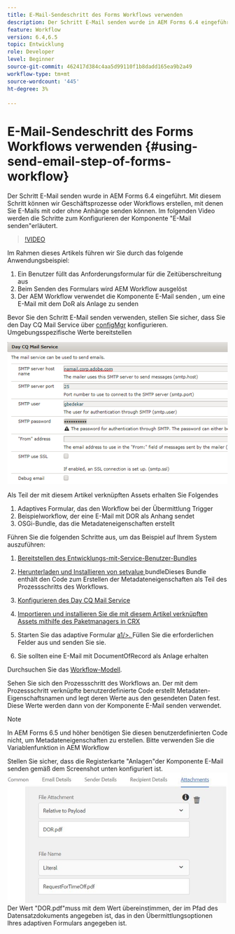 ```yaml
---
title: E-Mail-Sendeschritt des Forms Workflows verwenden
description: Der Schritt E-Mail senden wurde in AEM Forms 6.4 eingeführt. Mit diesem Schritt können wir Geschäftsprozesse oder Workflows erstellen, mit denen Sie E-Mails mit oder ohne Anhänge senden können. Im folgenden Video werden die Schritte zum Konfigurieren der Komponente "E-Mail senden"erläutert
feature: Workflow
version: 6.4,6.5
topic: Entwicklung
role: Developer
level: Beginner
source-git-commit: 462417d384c4aa5d99110f1b8dadd165ea9b2a49
workflow-type: tm+mt
source-wordcount: '445'
ht-degree: 3%

---
```



# E-Mail-Sendeschritt des Forms Workflows verwenden {#using-send-email-step-of-forms-workflow}

Der Schritt E-Mail senden wurde in AEM Forms 6.4 eingeführt. Mit diesem Schritt können wir Geschäftsprozesse oder Workflows erstellen, mit denen Sie E-Mails mit oder ohne Anhänge senden können. Im folgenden Video werden die Schritte zum Konfigurieren der Komponente &quot;E-Mail senden&quot;erläutert.

>[!VIDEO](https://video.tv.adobe.com/v/21499/?quality=9&learn=on)

Im Rahmen dieses Artikels führen wir Sie durch das folgende Anwendungsbeispiel:

1. Ein Benutzer füllt das Anforderungsformular für die Zeitüberschreitung aus
1. Beim Senden des Formulars wird AEM Workflow ausgelöst
1. Der AEM Workflow verwendet die Komponente E-Mail senden , um eine E-Mail mit dem DoR als Anlage zu senden

Bevor Sie den Schritt E-Mail senden verwenden, stellen Sie sicher, dass Sie den Day CQ Mail Service über [configMgr](http://localhost:4502/system/console/configMgr) konfigurieren. Umgebungsspezifische Werte bereitstellen

![Konfigurieren des Day CQ Mail Service](assets/mailservice.png)

Als Teil der mit diesem Artikel verknüpften Assets erhalten Sie Folgendes

1. Adaptives Formular, das den Workflow bei der Übermittlung Trigger
1. Beispielworkflow, der eine E-Mail mit DOR als Anhang sendet
1. OSGi-Bundle, das die Metadateneigenschaften erstellt

Führen Sie die folgenden Schritte aus, um das Beispiel auf Ihrem System auszuführen:

1. [Bereitstellen des Entwicklungs-mit-Service-Benutzer-Bundles](/help/forms/assets/common-osgi-bundles/DevelopingWithServiceUser.jar)

1. [Herunterladen und Installieren von setvalue ](/help/forms/assets/common-osgi-bundles/SetValueApp.core-1.0-SNAPSHOT.jar)bundleDieses Bundle enthält den Code zum Erstellen der Metadateneigenschaften als Teil des Prozessschritts des Workflows.
1. [Konfigurieren des Day CQ Mail Service](https://helpx.adobe.com/experience-manager/6-5/sites/administering/using/notification.html)
1. [Importieren und installieren Sie die mit diesem Artikel verknüpften Assets mithilfe des Paketmanagers in CRX](assets/emaildoraemformskt.zip)
1. Starten Sie das adaptive Formular [a1/>. ](http://localhost:4502/content/dam/formsanddocuments/helpx/timeoffrequestform/jcr:content?wcmmode=disabled) Füllen Sie die erforderlichen Felder aus und senden Sie sie.
1. Sie sollten eine E-Mail mit DocumentOfRecord als Anlage erhalten

Durchsuchen Sie das [Workflow-Modell](http://localhost:4502/editor.html/conf/global/settings/workflow/models/emaildor.html).

Sehen Sie sich den Prozessschritt des Workflows an. Der mit dem Prozessschritt verknüpfte benutzerdefinierte Code erstellt Metadaten-Eigenschaftsnamen und legt deren Werte aus den gesendeten Daten fest. Diese Werte werden dann von der Komponente E-Mail senden verwendet.

>[!NOTE]
>
>In AEM Forms 6.5 und höher benötigen Sie diesen benutzerdefinierten Code nicht, um Metadateneigenschaften zu erstellen. Bitte verwenden Sie die Variablenfunktion in AEM Workflow

Stellen Sie sicher, dass die Registerkarte &quot;Anlagen&quot;der Komponente E-Mail senden gemäß dem Screenshot unten konfiguriert ist.
![Tab E-Mail-Anhang senden](assets/sendemailcomponentconfigure.jpg)Der Wert &quot;DOR.pdf&quot;muss mit dem Wert übereinstimmen, der im Pfad des Datensatzdokuments angegeben ist, das in den Übermittlungsoptionen Ihres adaptiven Formulars angegeben ist.

